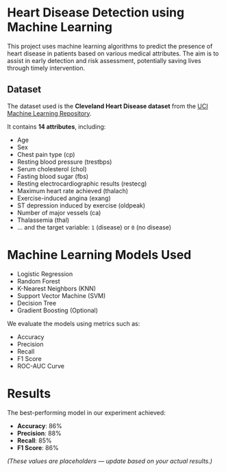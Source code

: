 #  Heart Disease Detection using Machine Learning

This project uses machine learning algorithms to predict the presence of heart disease in patients based on various medical attributes. The aim is to assist in early detection and risk assessment, potentially saving lives through timely intervention.


## Dataset

The dataset used is the **Cleveland Heart Disease dataset** from the [UCI Machine Learning Repository](https://archive.ics.uci.edu/ml/datasets/heart+Disease).

It contains **14 attributes**, including:
- Age
- Sex
- Chest pain type (cp)
- Resting blood pressure (trestbps)
- Serum cholesterol (chol)
- Fasting blood sugar (fbs)
- Resting electrocardiographic results (restecg)
- Maximum heart rate achieved (thalach)
- Exercise-induced angina (exang)
- ST depression induced by exercise (oldpeak)
- Number of major vessels (ca)
- Thalassemia (thal)
- ... and the target variable: `1` (disease) or `0` (no disease)

# Machine Learning Models Used

- Logistic Regression
- Random Forest
- K-Nearest Neighbors (KNN)
- Support Vector Machine (SVM)
- Decision Tree
- Gradient Boosting (Optional)

We evaluate the models using metrics such as:
- Accuracy
- Precision
- Recall
- F1 Score
- ROC-AUC Curve


# Results

The best-performing model in our experiment achieved:
- **Accuracy**: 86%
- **Precision**: 88%
- **Recall**: 85%
- **F1 Score**: 86%

*(These values are placeholders — update based on your actual results.)*


